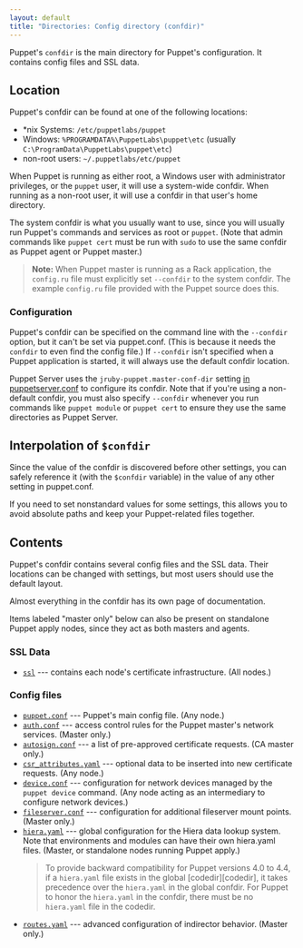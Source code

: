 ```yaml
---
layout: default
title: "Directories: Config directory (confdir)"
---
```


[puppetserver_conf]: {{puppetserver}}/config_file_puppetserver.html

Puppet's `confdir` is the main directory for Puppet's configuration. It contains config files and SSL data.

## Location

Puppet's confdir can be found at one of the following locations:

* \*nix Systems: `/etc/puppetlabs/puppet`
* Windows: `%PROGRAMDATA%\PuppetLabs\puppet\etc` (usually `C:\ProgramData\PuppetLabs\puppet\etc`)
* non-root users: `~/.puppetlabs/etc/puppet`

When Puppet is running as either root, a Windows user with administrator privileges, or the `puppet` user, it will use a system-wide confdir. When running as a non-root user, it will use a confdir in that user's home directory.

The system confdir is what you usually want to use, since you will usually run Puppet's commands and services as root or `puppet`. (Note that admin commands like `puppet cert` must be run with `sudo` to use the same confdir as Puppet agent or Puppet master.)

> **Note:** When Puppet master is running as a Rack application, the `config.ru` file must explicitly set `--confdir` to the system confdir. The example `config.ru` file provided with the Puppet source does this.

### Configuration

Puppet's confdir can be specified on the command line with the `--confdir` option, but it can't be set via puppet.conf. (This is because it needs the `confdir` to even find the config file.) If `--confdir` isn't specified when a Puppet application is started, it will always use the default confdir location.

Puppet Server uses the `jruby-puppet.master-conf-dir` setting [in puppetserver.conf][puppetserver_conf] to configure its confdir. Note that if you're using a non-default confdir, you must also specify `--confdir` whenever you run commands like `puppet module` or `puppet cert` to ensure they use the same directories as Puppet Server.

## Interpolation of `$confdir`

Since the value of the confdir is discovered before other settings, you can safely reference it (with the `$confdir` variable) in the value of any other setting in puppet.conf.

If you need to set nonstandard values for some settings, this allows you to avoid absolute paths and keep your Puppet-related files together.

## Contents

Puppet's confdir contains several config files and the SSL data. Their locations can be changed with settings, but most users should use the default layout.

Almost everything in the confdir has its own page of documentation.

Items labeled "master only" below can also be present on standalone Puppet apply nodes, since they act as both masters and agents.

### SSL Data

* [`ssl`](./dirs_ssldir.html) --- contains each node's certificate infrastructure. (All nodes.)

### Config files

* [`puppet.conf`](./config_file_main.html) --- Puppet's main config file. (Any node.)
* [`auth.conf`](./config_file_auth.html) --- access control rules for the Puppet master's network services. (Master only.)
* [`autosign.conf`](./config_file_autosign.html) --- a list of pre-approved certificate requests. (CA master only.)
* [`csr_attributes.yaml`](./config_file_csr_attributes.html) --- optional data to be inserted into new certificate requests. (Any node.)
* [`device.conf`](./config_file_device.html) --- configuration for network devices managed by the `puppet device` command. (Any node acting as an intermediary to configure network devices.)
* [`fileserver.conf`](./config_file_fileserver.html) --- configuration for additional fileserver mount points. (Master only.)
* [`hiera.yaml`](./hiera_config_yaml_5.html) --- global configuration for the Hiera data lookup system. Note that environments and modules can have their own hiera.yaml files. (Master, or standalone nodes running Puppet apply.)
   > To provide backward compatibility for Puppet versions 4.0 to 4.4, if a `hiera.yaml` file exists in the global [codedir][codedir], it takes precedence over the `hiera.yaml` in the global confdir. For Puppet to honor the `hiera.yaml` in the confdir, there must be no `hiera.yaml` file in the codedir.
* [`routes.yaml`](./config_file_routes.html) --- advanced configuration of indirector behavior. (Master only.)
